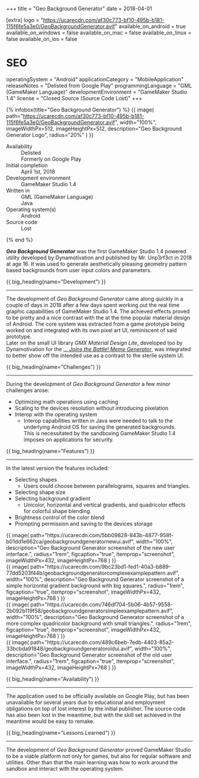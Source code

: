 +++
title = "Geo Background Generator"
date = 2018-04-01

[extra]
logo = "https://ucarecdn.com/af30c773-bf10-495b-b181-115f6fe5a3e0/GeoBackgroundGenerator.avif"
available_on_android = true
available_on_windows = false
available_on_mac = false
available_on_linux = false
available_on_ios = false

# SEO
operatingSystem = "Android"
applicationCategory = "MobileApplication"
releaseNotes = "Delisted from Google Play"
programmingLanguage = "GML (GameMaker Language)"
developmentEnvironment = "GameMaker Studio 1.4"
license = "Closed Source (Source Code Lost)"
+++

{% infobox(title="Geo Background Generator") %}
{{ image(
    path="https://ucarecdn.com/af30c773-bf10-495b-b181-115f6fe5a3e0/GeoBackgroundGenerator.avif",
    width="100%",
    imageWidthPx=512,
    imageHeightPx=512,
    description="Geo Background Generator Logo",
    radius="20%"
) }}
<dl>
    <dt>Availability</dt>
    <dd>Delisted<br>Formerly on Google Play</dd>
    <dt>Initial completion</dt>
    <dd>April 1st, 2018</dd>
    <dt>Development environment</dt>
    <dd>GameMaker Studio 1.4</dd>
    <dt>Written in</dt>
    <dd>GML (GameMaker Language)<br>Java</dd>
    <dt>Operating system(s)</dt>
    <dd>Android</dd>
    <dt>Source code</dt>
    <dd>Lost</dd>
</dl>
{% end %}


***Geo Background Generator*** was the first GameMaker Studio 1.4 powered utility developed by Dynamotivation and published by Mr. Unp3rf3ct in 2018 at age 16. It was used to generate aesthetically pleasing geometry pattern based backgrounds from user input colors and parameters.


{{ big_heading(name="Development") }}

---

The development of *Geo Background Generator* came along quickly in a couple of days in 2018 after a few days spent working out the real time graphic capabilities of GameMaker Studio 1.4. The achieved effects proved to be pretty and a nice contrast with the at the time popular material design of Android. The core system was extracted from a game prototype being worked on and integrated with its own pixel art UI, reminiscent of said prototype.\
Later on the small UI library *GMX Material Design Lite*, developed too by Dynamotivation for the [*... Joins the Battle! Meme Generator*](portfolio/software/joins-the-battle-meme-generator), was integrated to better show off the intended use as a contrast to the sterile system UI.


{{ big_heading(name="Challenges") }}

---

During the development of *Geo Background Generator* a few minor challenges arose:

*   Optimizing math operations using caching
*   Scaling to the devices resolution without introducing pixelation
*   Interop with the operating system
    *   Interop capabilities written in Java were needed to talk to the underlying Android OS for saving the generated backgrounds.\
    This is necessitated by the sandboxing GameMaker Studio 1.4 imposes on applications for security. 


{{ big_heading(name="Features") }}

---

In the latest version the features included:

*   Selecting shapes
    *   Users could choose between parallelograms, squares and triangles.
*   Selecting shape size
*   Selecting background gradient
    *   Unicolor, horizontal and vertical gradients, and quadricolor effects for colorful shape blending.
*   Brightness control of the color blend
*   Prompting permission and saving to the devices storage


<div class="blogImageList">
    <style>
        @media (max-width: 40rem) {
            .blogImageList {
                flex-direction: column;
            }
        }
    </style>
    <div>
        {{ image(
            path="https://ucarecdn.com/5bb09828-843b-4877-958f-b01dd1e662ca/geobackgroundgeneratornewui.avif",
            width="100%",
            description="Geo Background Generator screenshot of the new user interface.",
            radius="1rem",
            figcaption="true",
            itemprop="screenshot",
            imageWidthPx=432,
            imageHeightPx=768
        ) }}
    </div>
    <div>
        {{ image(
            path="https://ucarecdn.com/9bc23bd1-fed1-40a3-b889-77dd5203f44b/geobackgroundgeneratorcomplexexamplepattern.avif",
            width="100%",
            description="Geo Background Generator screenshot of a simple horizontal gradient background with big squares.",
            radius="1rem",
            figcaption="true",
            itemprop="screenshot",
            imageWidthPx=432,
            imageHeightPx=768
        ) }}
    </div>
    <div>
        {{ image(
            path="https://ucarecdn.com/746df704-5b06-4b57-9558-2b092b119f58/geobackgroundgeneratorsimpleexamplepattern.avif",
            width="100%",
            description="Geo Background Generator screenshot of a more complex quadricolor background with small triangles.",
            radius="1rem",
            figcaption="true",
            itemprop="screenshot",
            imageWidthPx=432,
            imageHeightPx=768
        ) }}
    </div>
    <div>
        {{ image(
            path="https://ucarecdn.com/489c6beb-7edb-4403-85a2-33bcbda91848/geobackgroundgeneratoroldui.avif",
            width="100%",
            description="Geo Background Generator screenshot of the old user interface.",
            radius="1rem",
            figcaption="true",
            itemprop="screenshot",
            imageWidthPx=432,
            imageHeightPx=768
        ) }}
    </div>
</div>


{{ big_heading(name="Availability") }}

---

The application used to be officially available on Google Play, but has been unavailable for several years due to educational and employment obligations on top of lost interest by the initial publisher. The source code has also been lost in the meantime, but with the skill set achieved in the meantime would be easy to remake.


{{ big_heading(name="Lessons Learned") }}

---

The development of *Geo Background Generator* proved GameMaker Studio to be a viable platform not only for games, but also for regular software and utilities. Other than that the main learning was how to work around the sandbox and interact with the operating system.
